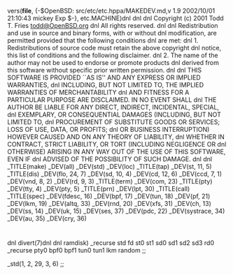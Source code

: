 vers(__file__,
	{-$OpenBSD: src/etc/etc.hppa/MAKEDEV.md,v 1.9 2002/10/01 21:10:43 mickey Exp $-},
etc.MACHINE)dnl
dnl
dnl Copyright (c) 2001 Todd T. Fries <todd@OpenBSD.org>
dnl All rights reserved.
dnl
dnl Redistribution and use in source and binary forms, with or without
dnl modification, are permitted provided that the following conditions
dnl are met:
dnl 1. Redistributions of source code must retain the above copyright
dnl    notice, this list of conditions and the following disclaimer.
dnl 2. The name of the author may not be used to endorse or promote products
dnl    derived from this software without specific prior written permission.
dnl
dnl THIS SOFTWARE IS PROVIDED ``AS IS'' AND ANY EXPRESS OR IMPLIED WARRANTIES,
dnl INCLUDING, BUT NOT LIMITED TO, THE IMPLIED WARRANTIES OF MERCHANTABILITY
dnl AND FITNESS FOR A PARTICULAR PURPOSE ARE DISCLAIMED.  IN NO EVENT SHALL
dnl THE AUTHOR BE LIABLE FOR ANY DIRECT, INDIRECT, INCIDENTAL, SPECIAL,
dnl EXEMPLARY, OR CONSEQUENTIAL DAMAGES (INCLUDING, BUT NOT LIMITED TO,
dnl PROCUREMENT OF SUBSTITUTE GOODS OR SERVICES; LOSS OF USE, DATA, OR PROFITS;
dnl OR BUSINESS INTERRUPTION) HOWEVER CAUSED AND ON ANY THEORY OF LIABILITY,
dnl WHETHER IN CONTRACT, STRICT LIABILITY, OR TORT (INCLUDING NEGLIGENCE OR
dnl OTHERWISE) ARISING IN ANY WAY OUT OF THE USE OF THIS SOFTWARE, EVEN IF
dnl ADVISED OF THE POSSIBILITY OF SUCH DAMAGE.
dnl
dnl
_TITLE(make)
_DEV(all)
_DEV(std)
_DEV(loc)
_TITLE(tap)
_DEV(st, 11, 5)
_TITLE(dis)
_DEV(flo, 24, 7)
_DEV(sd, 10, 4)
_DEV(cd, 12, 6)
_DEV(ccd, 7, 1)
_DEV(vnd, 8, 2)
_DEV(rd, 9, 3)
_TITLE(term)
_DEV(com, 23)
_TITLE(pty)
_DEV(tty, 4)
_DEV(pty, 5)
_TITLE(prn)
_DEV(lpt, 30)
_TITLE(call)
_TITLE(spec)
_DEV(fdesc, 16)
_DEV(bpf, 17)
_DEV(tun, 18)
_DEV(pf, 21)
_DEV(lkm, 19)
_DEV(altq, 33)
_DEV(rnd, 20)
_DEV(xfs, 31)
_DEV(ch, 13)
_DEV(ss, 14)
_DEV(uk, 15)
_DEV(ses, 37)
_DEV(pdc, 22)
_DEV(systrace, 34)
_DEV(au, 35)
_DEV(cry, 36)
#
dnl
divert(7)dnl
dnl
ramdisk)
	_recurse std fd st0 st1 sd0 sd1 sd2 sd3 rd0
	_recurse pty0 bpf0 bpf1 tun0 tun1 lkm random
	;;

_std(1, 2, 29, 3, 6)
	;;
